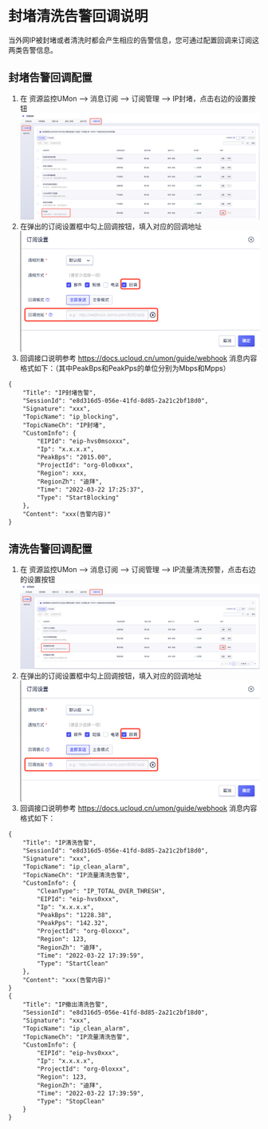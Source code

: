 # 封堵清洗告警回调说明

当外网IP被封堵或者清洗时都会产生相应的告警信息，您可通过配置回调来订阅这两类告警信息。

## 封堵告警回调配置
1. 在 资源监控UMon –> 消息订阅 –> 订阅管理 –> IP封堵，点击右边的设置按钮
![](/images/usecurity/IP封堵.png)
2. 在弹出的订阅设置框中勾上回调按钮，填入对应的回调地址
![](/images/usecurity/订阅设置.png)
3. 回调接口说明参考 https://docs.ucloud.cn/umon/guide/webhook 
消息内容格式如下：（其中PeakBps和PeakPps的单位分别为Mbps和Mpps）
```
{
    "Title": "IP封堵告警",
    "SessionId": "e8d316d5-056e-41fd-8d85-2a21c2bf18d0",
    "Signature": "xxx",
    "TopicName": "ip_blocking",
    "TopicNameCh": "IP封堵",
    "CustomInfo": {
        "EIPId": "eip-hvs0msoxxx",
        "Ip": "x.x.x.x",
        "PeakBps": "2015.00",
        "ProjectId": "org-0lo0xxx",
        "Region": xxx,
        "RegionZh": "迪拜",
        "Time": "2022-03-22 17:25:37",
        "Type": "StartBlocking"
    },
    "Content": "xxx(告警内容)"
}
```

##	清洗告警回调配置
1. 在 资源监控UMon –> 消息订阅 –> 订阅管理 –> IP流量清洗预警，点击右边的设置按钮
![](/images/usecurity/IP清洗.png)
2. 在弹出的订阅设置框中勾上回调按钮，填入对应的回调地址
![](/images/usecurity/订阅设置.png)
3. 回调接口说明参考 https://docs.ucloud.cn/umon/guide/webhook 
消息内容格式如下： 
```
{
    "Title": "IP清洗告警",
    "SessionId": "e8d316d5-056e-41fd-8d85-2a21c2bf18d0",
    "Signature": "xxx",
    "TopicName": "ip_clean_alarm",
    "TopicNameCh": "IP流量清洗告警",
    "CustomInfo": {
        "CleanType": "IP_TOTAL_OVER_THRESH",
        "EIPId": "eip-hvs0xxx",
        "Ip": "x.x.x.x",
        "PeakBps": "1228.38",
        "PeakPps": "142.32",
        "ProjectId": "org-0loxxx",
        "Region": 123,
        "RegionZh": "迪拜",
        "Time": "2022-03-22 17:39:59",
        "Type": "StartClean"
    },
    "Content": "xxx(告警内容)"
}
{
    "Title": "IP撤出清洗告警",
    "SessionId": "e8d316d5-056e-41fd-8d85-2a21c2bf18d0",
    "Signature": "xxx",
    "TopicName": "ip_clean_alarm",
    "TopicNameCh": "IP流量清洗告警",
    "CustomInfo": {
        "EIPId": "eip-hvs0xxx",
        "Ip": "x.x.x.x",
        "ProjectId": "org-0loxxx",
        "Region": 123,
        "RegionZh": "迪拜",
        "Time": "2022-03-22 17:39:59",
        "Type": "StopClean"
    }
}
```
